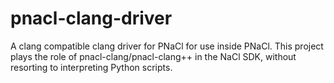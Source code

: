 # pnacl-clang-driver
A clang compatible clang driver for PNaCl for use inside PNaCl. This project plays the role of pnacl-clang/pnacl-clang++ in the NaCl SDK, without resorting to interpreting Python scripts.
